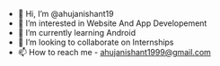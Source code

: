 - 👋 Hi, I’m @ahujanishant19
- 👀 I’m interested in Website And App Developement
- 🌱 I’m currently learning Android
- 💞️ I’m looking to collaborate on Internships
- 📫 How to reach me - ahujanishant1999@gmail.com

<!---
ahujanishant19/ahujanishant19 is a ✨ special ✨ repository because its `README.md` (this file) appears on your GitHub profile.
You can click the Preview link to take a look at your changes.
--->
